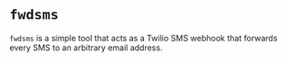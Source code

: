 # `fwdsms`

`fwdsms` is a simple tool that acts as a Twilio SMS webhook that
forwards every SMS to an arbitrary email address.
